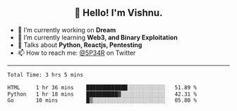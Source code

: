 <h2 align="center">👋 Hello! I'm Vishnu.</h2>


- 🔭 I’m currently working on **Dream**
- 🌱 I’m currently learning **Web3, and Binary Exploitation**
- 💬 Talks about **Python, Reactjs, Pentesting**
- 📫 How to reach me: [@5P34R](https://twitter.com/Vishnu27302693) on Twitter

---
<!--START_SECTION:waka-->

```txt
Total Time: 3 hrs 5 mins

HTML     1 hr 36 mins    █████████████░░░░░░░░░░░░   51.89 %
Python   1 hr 18 mins    ██████████▓░░░░░░░░░░░░░░   42.31 %
Go       10 mins         █▒░░░░░░░░░░░░░░░░░░░░░░░   05.80 %
```

<!--END_SECTION:waka-->
